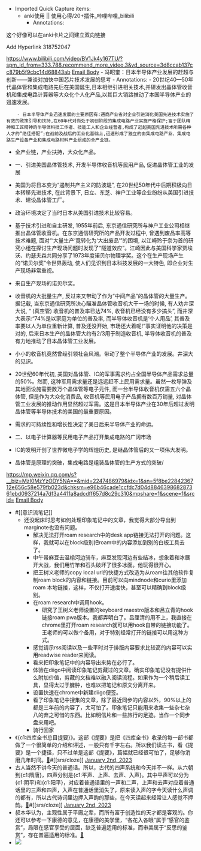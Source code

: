 - Imported Quick Capture items:
    - anki使用 || 使用心得/20+插件_哔哩哔哩_bilibili
        - Annotations:

这个好像可以在anki卡片之间建立双向链接

Add Hyperlink 318752047

https://www.bilibili.com/video/BV1Jk4y167TU/?spm_id_from=333.788.recommend_more_video.3&vd_source=3d8ccab137cc879b5f9cbc14d68843ab [Email Body](https://files.todoist.com/xbzcSYT9zCorwQuXmuhWfPYnSxb5Ovr0clvFAAV_GlIJaTFrxEuk2EVNzLy-EjrA/by/21878347/as/file.html)
    - 冯昭奎：日本半导体产业发展的赶超与创新——兼谈对加快中国芯片技术发展的思考
        - Annotations:
        - 20世纪40—50年代晶体管和集成电路先后在美国诞生,日本相继引进相关技术,并研发出晶体管收音机和集成电路计算器等大众化个人化产品,以其巨大销路推动了本国半导体产业的迅速发展。

        - 日本半导体产业迅速发展的主要原因有:通商产业省对企业引进消化美国先进技术实施了有效的政策引导和扶持,在60年代对尚处于初创阶段的集成电路产业实施严格保护;富于团队精神和工匠精神的半导体科技工作者、技能工人和企业经营者,构成了赶超美国先进技术所需各种人才的“绝佳搭配”;在战前及战后的工业化基础上,迅速形成了独立的由集成电路产业、集成电路生产设备产业和集成电路材料产业组成的全产业链。

* 全产业链，产业扶持，大众化产品。
* 一、引进美国晶体管技术, 开发半导体收音机等民用产品, 促进晶体管工业的发展

* 美国为将日本变为“遏制共产主义的防波堤”, 在20世纪50年代中后期积极向日本转移先进技术, 在此背景下, 日立、东芝、神户工业等企业纷纷从美国引进技术、建设晶体管工厂。

* 政治环境决定了当时日本从美国引进技术比较容易。

* 基于技术引进和自主研发, 1955年前后, 东京通信研究所与神户工业公司相继推出晶体管收音机。在东京通信研究所的产品开发过程中, 曾遇到废品率高等技术难题, 面对“‘大量生产’竟转化为‘大出废品’”的困境, 以江崎玲于奈为首的研究小组在探讨生产现场问题时发现了“隧道效应”。江崎因此与美国科学家贾埃沃、约瑟夫森共同分享了1973年度诺贝尔物理学奖。这个在生产现场产生的“诺贝尔奖”令世界轰动, 使人们见识到日本科技发展的一大特色, 即企业对生产现场非常重视。

* 来自生产现场的诺贝尔奖。

* 收音机的大批量生产, 反过来又带动了作为“中间产品”的晶体管的大量生产。据记载, 当东京通信研究所决心瞄准晶体管收音机大干一场的时候, 有人劝井深大说, “ (真空管) 收音机的普及率已达74%, 收音机已经没有多少搞头”, 而井深大表示:“74%是以家庭为单位的普及率, 而半导体收音机是‘个人用品’, 其普及率要以人为单位重新计算, 普及还没开始, 市场还大着呢!”事实证明他的决策是对的, 后来日本生产的晶体管大约有2/3用于制造收音机, 半导体收音机的普及有力地推动了日本晶体管工业发展。

* 小小的收音机竟然曾经引领社会风潮。带动了整个半导体产业的发展。井深大的见识。

* 20世纪60年代初, 美国对晶体管、IC的军事需求约占全国半导体产品需求总量的50%。然而, 这种军用需求量还是远远赶不上民用需求量。虽然一枚导弹及其地面设施需要数万个晶体管等电子元件, 而一台半导体收音机仅需五六个晶体管, 但是作为大众化消费品, 收音机等民用电子产品拥有数百万销量, 对晶体管工业发展的推动作用显然超过军需。这是日本半导体产业在30年后超过发明晶体管等半导体技术的美国的最重要原因。

* 需求的可持续性和增长性决定了美日后来半导体产业的命运。

* 二、以电子计算器等民用电子产品打开集成电路的广阔市场

* IC的发明开创了世界微电子学的辉煌历史, 是继晶体管后的又一项伟大发明。

* 晶体管是原理的突破，集成电路是组装晶体管的生产方式的突破/

https://mp.weixin.qq.com/s?__biz=MzI0MzYzODY5NA==&mid=2247486979&idx=1&sn=5f8be2284236712e656c58e579fb023d&chksm=e96b46cade1ccfdc7d04d884639868287361ebd0937214a7df3a4411a8adcdff657d8c29c310&mpshare=1&scene=1&srcid= [Email Body](https://files.todoist.com/S-73veRxuhsGpdf551IETauSQWcy7gE_8rQEFQRUpPYN3idg_DhhDE0CgbCA5z5c/by/21878347/as/file.html)
- #[[意识流笔记]]
    - 还没起床时思考如何处理印象笔记中的文章，我觉得大部分导出到marginote也没有问题。 
        - 解决无法打开roam research中的desk app链接无法打开的问题。这样，我就可以在block级别把roam中的内容添加到别的白板工具去了。
        - 中午带麻豆去温榆河边骑车，麻豆发现河边有些结冰，想象着和冰展开大战，我们用竹竿和石头破坏了很多冰面。他玩得很开心。
        - 把王树义老师的copy local url的快捷方式改造为从roam往其他软件复制roam block的内容和链接。目前可以向mindnode和curio里添加roam 本地链接，这样，不仅打开速度快，甚至可以精确到block级别。
        - 在roam research中调用hook。
            - 研究了王树义老师设置的keyboard maestro版本和吕立青的hook链接roam pwa版本。我都弄明白了。吕厘清的用不上，我直接在chrome里打开roam research就可以用hook自带的链接功能了。王老师的可以做个备用，对于特别经常打开的链接可以用这种方式。
        - 感觉请示rss阅读以及一些平时对于排版内容要求比较高的内容可以实用readwise reader来阅读。
        - 看来把印象笔记中的内容导出来势在必行了。
        - 体验在diigo中阅读印象笔记剪藏过的文章。确实印象笔记没有提供什么附加价值，剪藏的文档难以融入阅读流程。如果作为一个稍后读工具，显得太过于臃肿，也难以把笔记和原文分离开来。
        - 设置快速在chrome中新建diigo便签。
        - 看了印象笔记中搜集的文章，除了最近同步的内容以外，90%以上的都是三年前的内容了，太可怕了。印象笔记只能用来收集一些杂七杂八的弃之可惜的东西。比如明信片和一些旅行的足迹。当作一个同步盘来用吧。
        - 骑行回家
- 《{c1:四库全书总目提要}》。这部《提要》是把《四库全书》收录的每一部书都做了一个很简单的介绍和评述，一般只有千字左右。所以我们读古书，看《提要》是一个捷径，只不过单是这部《提要》，篇幅就已经很可怕了，足够你消磨几年时间。[🍎](marginnote3app://note/DCD57BF1-7DCB-407B-A8B1-B2813545FBFB)#[[srs/cloze]]
[January 2nd, 2023](https://roamresearch.com/#/app/xinyiheng/page/01-02-2023)
- 古人当然不讲今天的普通话。所以，古代的四声系统和今天并不一样。从六朝到{c1:隋唐}，四声分别是{c1:平声、上声、去声、入声}。其中平声可以分为{c1:阴平}和{c1:阳平}，对应着普通话里的一声和二声，上声和去声对应着普通话里的三声和四声，入声在普通话里消失了，原来读入声的字今天读什么声调的都有，所以古代诗词里边押入声韵的那些，在今天读起来经常让人感觉不押韵。[🍎](marginnote3app://note/AB19DA76-D20E-49AA-B0BA-BA019FA9C4A1)#[[srs/cloze]]
[January 2nd, 2023](https://roamresearch.com/#/app/xinyiheng/page/01-02-2023)
- 叔本华认为，主观性属于平庸之辈，而所有富于创造性的天才都是客观的。你还可以参考一下康德的意见，在康德的美学里，“各花入各眼”属于“感官的鉴赏”，局限在感官享受的层面，缺乏普遍适用的标准，而审美属于“反思的鉴赏”，存在普遍适用的标准。[🍎](marginnote3app://note/4D21B8A5-3BA3-46BF-9A33-6EFA71D5A628)
- ![](https://firebasestorage.googleapis.com/v0/b/firescript-577a2.appspot.com/o/imgs%2Fapp%2Fxinyiheng%2FqIniqKQYcN.png?alt=media&token=ca4244b2-6960-4e88-95cb-6f6d2007144f)
